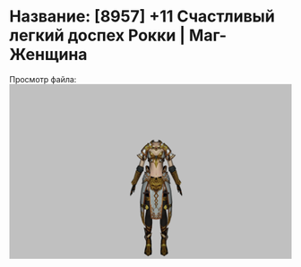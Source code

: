 # Название: [8957] +11 Счастливый легкий доспех Рокки | Маг-Женщина

Просмотр файла:
![p050032.png](p050032.png)
